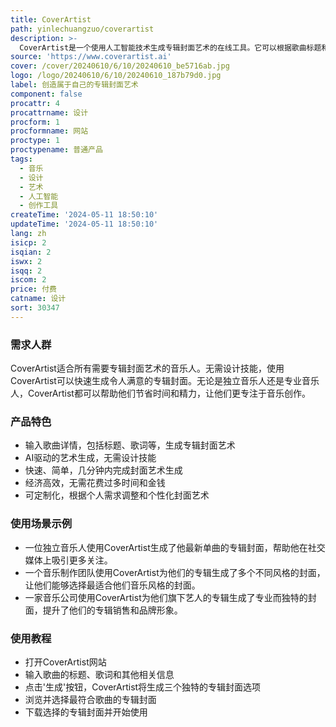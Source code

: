 ```yaml
---
title: CoverArtist
path: yinlechuangzuo/coverartist
description: >-
  CoverArtist是一个使用人工智能技术生成专辑封面艺术的在线工具。它可以根据歌曲标题和歌词等信息，快速生成独特而令人赏心悦目的专辑封面。CoverArtist提供快速、简单、经济高效的封面艺术生成服务，让音乐人能够专注于创作。
source: 'https://www.coverartist.ai'
cover: /cover/20240610/6/10/20240610_be5716ab.jpg
logo: /logo/20240610/6/10/20240610_187b79d0.jpg
label: 创造属于自己的专辑封面艺术
component: false
procattr: 4
procattrname: 设计
procform: 1
procformname: 网站
proctype: 1
proctypename: 普通产品
tags:
  - 音乐
  - 设计
  - 艺术
  - 人工智能
  - 创作工具
createTime: '2024-05-11 18:50:10'
updateTime: '2024-05-11 18:50:10'
lang: zh
isicp: 2
isqian: 2
iswx: 2
isqq: 2
iscom: 2
price: 付费
catname: 设计
sort: 30347
---
```




### 需求人群
CoverArtist适合所有需要专辑封面艺术的音乐人。无需设计技能，使用CoverArtist可以快速生成令人满意的专辑封面。无论是独立音乐人还是专业音乐人，CoverArtist都可以帮助他们节省时间和精力，让他们更专注于音乐创作。

### 产品特色
* 输入歌曲详情，包括标题、歌词等，生成专辑封面艺术
* AI驱动的艺术生成，无需设计技能
* 快速、简单，几分钟内完成封面艺术生成
* 经济高效，无需花费过多时间和金钱
* 可定制化，根据个人需求调整和个性化封面艺术

### 使用场景示例
* 一位独立音乐人使用CoverArtist生成了他最新单曲的专辑封面，帮助他在社交媒体上吸引更多关注。
* 一个音乐制作团队使用CoverArtist为他们的专辑生成了多个不同风格的封面，让他们能够选择最适合他们音乐风格的封面。
* 一家音乐公司使用CoverArtist为他们旗下艺人的专辑生成了专业而独特的封面，提升了他们的专辑销售和品牌形象。

### 使用教程
* 打开CoverArtist网站
* 输入歌曲的标题、歌词和其他相关信息
* 点击'生成'按钮，CoverArtist将生成三个独特的专辑封面选项
* 浏览并选择最符合歌曲的专辑封面
* 下载选择的专辑封面并开始使用

  
